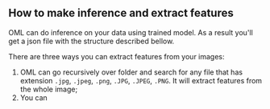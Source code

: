 ## How to make inference and extract features

OML can do inference on your data using trained model. As a result you'll get a json file with the structure described
 bellow.

 There are three ways you can extract features from your images:

 1. OML can go recursively over folder and search for any file that has extension `.jpg`, `.jpeg`, `.png`, `.JPG`, `.JPEG`, `.PNG`. It will extract features from the whole image;
 2. You can
